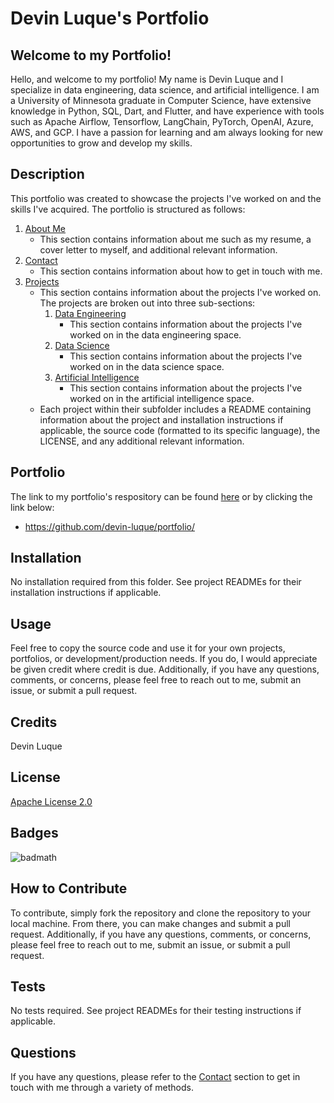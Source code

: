 # Devin Luque's Portfolio

## Welcome to my Portfolio!
Hello, and welcome to my portfolio! My name is Devin Luque and I specialize in data engineering, data science, and artificial intelligence. I am a University of Minnesota graduate in Computer Science, have extensive knowledge in Python, SQL, Dart, and Flutter, and have experience with tools such as Apache Airflow, Tensorflow, LangChain, PyTorch, OpenAI, Azure, AWS, and GCP. I have a passion for learning and am always looking for new opportunities to grow and develop my skills.

## Description
This portfolio was created to showcase the projects I've worked on and the skills I've acquired. The portfolio is structured as follows: 

1. [About Me](about_me)
    - This section contains information about me such as my resume, a cover letter to myself, and additional relevant information.
2. [Contact](contact)
    - This section contains information about how to get in touch with me.
3. [Projects](projects)
    - This section contains information about the projects I've worked on. The projects are broken out into three sub-sections:
        1. [Data Engineering](projects/data_engineering)
            - This section contains information about the projects I've worked on in the data engineering space.
        2. [Data Science](projects/data_science)
            - This section contains information about the projects I've worked on in the data science space.
        3. [Artificial Intelligence](projects/artificial_intelligence)
            - This section contains information about the projects I've worked on in the artificial intelligence space.
    - Each project within their subfolder includes a README containing information about the project and installation instructions if applicable, the source code (formatted to its specific language), the LICENSE, and any additional relevant information.

## Portfolio
The link to my portfolio's respository can be found [here](https://github.com/devin-luque/portfolio/) or by clicking the link below:
- https://github.com/devin-luque/portfolio/

## Installation
No installation required from this folder. See project READMEs for their installation instructions if applicable.

## Usage
Feel free to copy the source code and use it for your own projects, portfolios, or development/production needs. If you do, I would appreciate be given credit where credit is due. Additionally, if you have any questions, comments, or concerns, please feel free to reach out to me, submit an issue, or submit a pull request.

## Credits
Devin Luque

## License
[Apache License 2.0](LICENSE)

## Badges
![badmath](https://img.shields.io/github/languages/top/nielsenjared/badmath)

## How to Contribute
To contribute, simply fork the repository and clone the repository to your local machine. From there, you can make changes and submit a pull request. Additionally, if you have any questions, comments, or concerns, please feel free to reach out to me, submit an issue, or submit a pull request.

## Tests
No tests required. See project READMEs for their testing instructions if applicable.

## Questions
If you have any questions, please refer to the [Contact](contact) section to get in touch with me through a variety of methods.